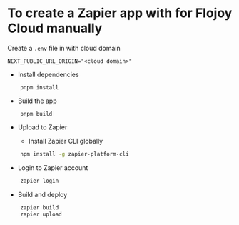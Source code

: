 # To create a Zapier app with for Flojoy Cloud manually

Create a `.env` file in with cloud domain

```text
NEXT_PUBLIC_URL_ORIGIN="<cloud domain>"
```

- Install dependencies

```shell
    pnpm install
```

- Build the app

```shell
    pnpm build
```

- Upload to Zapier

  - Install Zapier CLI globally

```sh
    npm install -g zapier-platform-cli
```

- Login to Zapier account

```sh
    zapier login
```

- Build and deploy

```sh
    zapier build
    zapier upload
```
